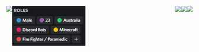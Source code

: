 <a href="#">
  <img src="https://lanyard.cnrad.dev/api/324504908013240330?hideBadges=true"  align="left"/>
</a>
<a href="#">
  <img src="https://raw.githubusercontent.com/BoredManCodes/BoredManCodes/main/roles.png"  align="left"/>
</a>
<a href="#">
  <img src="https://stats-boredmancodes.vercel.app/api?username=BoredManCodes&hide=stars&show_icons=true&count_private=true"  align="right"/>
</a>
<a href="#">
  <img src="https://stats-boredmancodes.vercel.app/api/wakatime?username=BoredManCodes"  align="right"/>
</a>
<a href="#">
  <img src="https://stats-boredmancodes.vercel.app/api/top-langs/?username=BoredManCodes&langs_count=3"  align="right"/>
</a>
